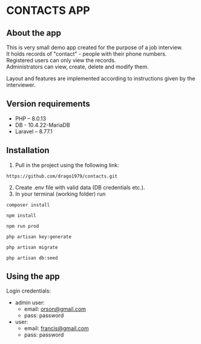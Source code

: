 # CONTACTS APP

## About the app
This is very small demo app created for the purpose of a job interview.  
It holds records of "contact" - people with their phone numbers.  
Registered users can only view the records.  
Administrators can view, create, delete and modify them.  
  
Layout and features are implemented according to instructions given by the interviewer.

## Version requirements
- PHP – 8.0.13
- DB - 10.4.22-MariaDB
- Laravel – 8.77.1

## Installation

1. Pull in the project using the following link:
```
https://github.com/drago1979/contacts.git

```
2. Create .env file with valid data (DB credentials etc.).  
3. In your terminal (working folder) run
```
composer install
```  

```
npm install
```


```
npm run prod
```


```
php artisan key:generate
```


```
php artisan migrate
```

```
php artisan db:seed
```

## Using the app
Login credentials:  
* admin user:  
  - email: orson@gmail.com
  - pass: password
* user:
  - email: francis@gmail.com
  - pass: password
